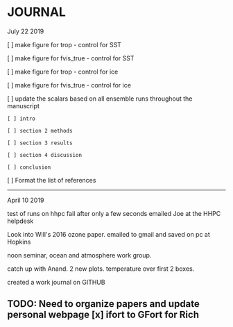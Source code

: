 # JOURNAL


July 22 2019

[ ] make figure for trop  -  control for SST 

[ ] make figure for fvis_true - control for SST

[ ] make figure for trop - control for ice

[ ] make figure for fvis_true - control for ice

[ ] update the scalars based on all ensemble runs throughout the manuscript
    
    [ ] intro
    
    [ ] section 2 methods
    
    [ ] section 3 results
    
    [ ] section 4 discussion
    
    [ ] conclusion
    
[ ] Format the list of references


--------------------
April 10 2019

test of runs on hhpc fail after only a few seconds
emailed Joe at the HHPC helpdesk

Look into Will's 2016 ozone paper. emailed to gmail and saved on pc at Hopkins

noon seminar, ocean and atmosphere work group.

catch up with Anand. 2 new plots. temperature over first 2 boxes.

created a work journal on GITHUB

TODO: Need to organize papers and update personal webpage
[x] ifort to GFort for Rich
-----------------


